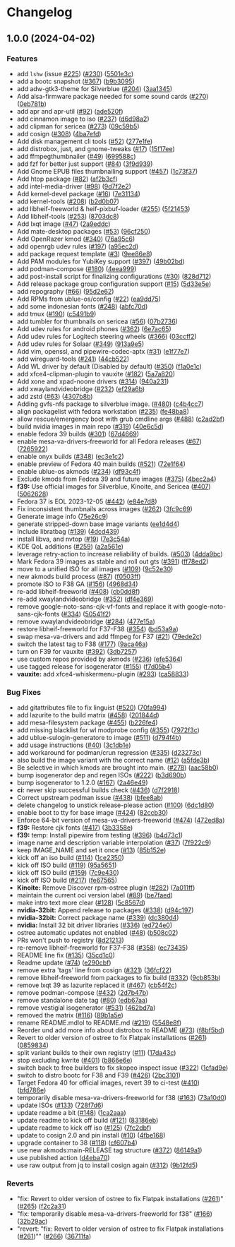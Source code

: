 # Changelog

## 1.0.0 (2024-04-02)


### Features

* add `lshw` (issue [#225](https://github.com/qoijjj/main-isos/issues/225)) ([#230](https://github.com/qoijjj/main-isos/issues/230)) ([5501e3c](https://github.com/qoijjj/main-isos/commit/5501e3c008aaed027c2bbfc25c3a952a2500db4d))
* add a bootc snapshot ([#367](https://github.com/qoijjj/main-isos/issues/367)) ([b9b3095](https://github.com/qoijjj/main-isos/commit/b9b3095925e76a9bded365b8419634ef003790cb))
* add adw-gtk3-theme for Silverblue ([#204](https://github.com/qoijjj/main-isos/issues/204)) ([3aa1345](https://github.com/qoijjj/main-isos/commit/3aa1345d46507a4158ff7df29cbb92b186c89b4b))
* Add alsa-firmware package needed for some sound cards ([#270](https://github.com/qoijjj/main-isos/issues/270)) ([0eb781b](https://github.com/qoijjj/main-isos/commit/0eb781b117f90437ab68eeee442bdffbf0d966b0))
* add apr and apr-util ([#92](https://github.com/qoijjj/main-isos/issues/92)) ([ade520f](https://github.com/qoijjj/main-isos/commit/ade520f7e50a12b40672b50b184fba6a41e2d002))
* add cinnamon image to iso ([#237](https://github.com/qoijjj/main-isos/issues/237)) ([d6d98a2](https://github.com/qoijjj/main-isos/commit/d6d98a238a2d6f9702d428de5ef94011df6a4a3e))
* add clipman for sericea ([#273](https://github.com/qoijjj/main-isos/issues/273)) ([09c59b5](https://github.com/qoijjj/main-isos/commit/09c59b5ec03c49d8c34f8344d87e5ddbdca8e217))
* add cosign ([#308](https://github.com/qoijjj/main-isos/issues/308)) ([4ba7efd](https://github.com/qoijjj/main-isos/commit/4ba7efd440efd31b83c81b9fd88e5a99f1322763))
* Add disk management cli tools ([#52](https://github.com/qoijjj/main-isos/issues/52)) ([277e1fe](https://github.com/qoijjj/main-isos/commit/277e1fe0260a22ec76bf9ca45b226144bc1433ff))
* add distrobox, just, and gnome-tweaks ([#17](https://github.com/qoijjj/main-isos/issues/17)) ([15f17ee](https://github.com/qoijjj/main-isos/commit/15f17ee7b779b5331e99a08701b629f53906c050))
* add ffmpegthumbnailer ([#49](https://github.com/qoijjj/main-isos/issues/49)) ([699588c](https://github.com/qoijjj/main-isos/commit/699588cf94a18060835c458452c6a828a6ad7435))
* add fzf for better just support ([#84](https://github.com/qoijjj/main-isos/issues/84)) ([3f9d939](https://github.com/qoijjj/main-isos/commit/3f9d9398ca7b1754234ef06111b66037b2f3531b))
* Add Gnome EPUB files thumbnailing support ([#457](https://github.com/qoijjj/main-isos/issues/457)) ([1c73f37](https://github.com/qoijjj/main-isos/commit/1c73f37c8cf56adc8eb2260e9272f4546da006b8))
* Add htop package ([#82](https://github.com/qoijjj/main-isos/issues/82)) ([af2b3cf](https://github.com/qoijjj/main-isos/commit/af2b3cfd1f3d8a0e52c03166a553d5f33e156638))
* add intel-media-driver ([#98](https://github.com/qoijjj/main-isos/issues/98)) ([9d7f2e2](https://github.com/qoijjj/main-isos/commit/9d7f2e26d39d90eaf38449f8a7bcfda97142f7b3))
* Add kernel-devel package ([#16](https://github.com/qoijjj/main-isos/issues/16)) ([7e31134](https://github.com/qoijjj/main-isos/commit/7e311342aa80e20ad2c4762b033a6b714a5ae334))
* add kernel-tools ([#208](https://github.com/qoijjj/main-isos/issues/208)) ([b2d0b07](https://github.com/qoijjj/main-isos/commit/b2d0b0795067de0630ef4f64a3471dda5d33e5d9))
* add libheif-freeworld & heif-pixbuf-loader ([#255](https://github.com/qoijjj/main-isos/issues/255)) ([5f21453](https://github.com/qoijjj/main-isos/commit/5f2145300d11d2c844ce73df13f6a53520655c6e))
* Add libheif-tools ([#253](https://github.com/qoijjj/main-isos/issues/253)) ([8703dc8](https://github.com/qoijjj/main-isos/commit/8703dc8c3ab6c63237e2e3d948796d7e3fe67919))
* Add lxqt image ([#47](https://github.com/qoijjj/main-isos/issues/47)) ([2a9eddc](https://github.com/qoijjj/main-isos/commit/2a9eddc4bf67f34763a8c2e3f53642613a228afa))
* Add mate-desktop packages ([#53](https://github.com/qoijjj/main-isos/issues/53)) ([96cf250](https://github.com/qoijjj/main-isos/commit/96cf250141d9ea737a3956f0955a20ad813619ed))
* Add OpenRazer kmod ([#340](https://github.com/qoijjj/main-isos/issues/340)) ([76a95c6](https://github.com/qoijjj/main-isos/commit/76a95c6e706b57d49c711a983b13cfe8419b211f))
* add openrgb udev rules ([#197](https://github.com/qoijjj/main-isos/issues/197)) ([a95ec2d](https://github.com/qoijjj/main-isos/commit/a95ec2d42e059eb3595f31b5c1bc8251e1cb0662))
* add package request template ([#3](https://github.com/qoijjj/main-isos/issues/3)) ([9ee86e8](https://github.com/qoijjj/main-isos/commit/9ee86e80c622aef297a7770dc7ec4a02c87affa6))
* Add PAM modules for YubiKey support ([#397](https://github.com/qoijjj/main-isos/issues/397)) ([49b02bd](https://github.com/qoijjj/main-isos/commit/49b02bd9e5373401da8204e915bce6691af43e35))
* add podman-compose ([#180](https://github.com/qoijjj/main-isos/issues/180)) ([4eea999](https://github.com/qoijjj/main-isos/commit/4eea999b5771d438e819735b9f000b9d0b4ef27c))
* add post-install script for finalizing configurations ([#30](https://github.com/qoijjj/main-isos/issues/30)) ([828d712](https://github.com/qoijjj/main-isos/commit/828d71209ee612ccc6373ba76982f63b268d07dc))
* Add release package group configuration support ([#15](https://github.com/qoijjj/main-isos/issues/15)) ([5d33e5e](https://github.com/qoijjj/main-isos/commit/5d33e5e235b26ff56bcf7db7319d5b1d1acadac4))
* add repography ([#66](https://github.com/qoijjj/main-isos/issues/66)) ([95d2e62](https://github.com/qoijjj/main-isos/commit/95d2e62e2e90d7a5f5f76569678e522441e7972f))
* Add RPMs from ublue-os/config ([#22](https://github.com/qoijjj/main-isos/issues/22)) ([ea9dd75](https://github.com/qoijjj/main-isos/commit/ea9dd75d7ef8be10afb33a94e1d391a2dcde8bba))
* add some indonesian fonts ([#248](https://github.com/qoijjj/main-isos/issues/248)) ([abfc70d](https://github.com/qoijjj/main-isos/commit/abfc70d21cc9ea97b839564fe959587e0dbb7fef))
* add tmux ([#190](https://github.com/qoijjj/main-isos/issues/190)) ([c5491b9](https://github.com/qoijjj/main-isos/commit/c5491b9a903be6eb5311e01c9dbefc638c3567d9))
* add tumbler for thumbnails on sericea ([#56](https://github.com/qoijjj/main-isos/issues/56)) ([07b2736](https://github.com/qoijjj/main-isos/commit/07b2736f03f3b054eebb01ce1f2d668d5284e7bf))
* Add udev rules for android phones ([#362](https://github.com/qoijjj/main-isos/issues/362)) ([6e7ac65](https://github.com/qoijjj/main-isos/commit/6e7ac653f5c361b4a023bd47e5297b9d0b8df603))
* Add udev rules for Logitech steering wheels ([#366](https://github.com/qoijjj/main-isos/issues/366)) ([03ccff2](https://github.com/qoijjj/main-isos/commit/03ccff21751ce74e51d41a41dce6e2b794d81e67))
* Add udev rules for Solaar ([#349](https://github.com/qoijjj/main-isos/issues/349)) ([913a9e5](https://github.com/qoijjj/main-isos/commit/913a9e5707fe80d3b714bbaa6ecc944265cea69e))
* Add vim, openssl, and pipewire-codec-aptx ([#31](https://github.com/qoijjj/main-isos/issues/31)) ([e1f77e7](https://github.com/qoijjj/main-isos/commit/e1f77e79b99150fff55cd07190f608f7ddd48e5d))
* add wireguard-tools ([#241](https://github.com/qoijjj/main-isos/issues/241)) ([44cb522](https://github.com/qoijjj/main-isos/commit/44cb522091433b2e1e4a84f4bdac4ea592e353b0))
* Add WL driver by default (Disabled by default) ([#350](https://github.com/qoijjj/main-isos/issues/350)) ([f1a0e1c](https://github.com/qoijjj/main-isos/commit/f1a0e1cb2b38cf8f408adc658c1285da751735b4))
* add xfce4-clipman-plugin to vauxite ([#182](https://github.com/qoijjj/main-isos/issues/182)) ([5a7a820](https://github.com/qoijjj/main-isos/commit/5a7a820180dd878b9be8bc2729ba3c51c2e3594d))
* Add xone and xpad-noone drivers ([#314](https://github.com/qoijjj/main-isos/issues/314)) ([940a231](https://github.com/qoijjj/main-isos/commit/940a231bcd9418db3c2a4e1f4f150ed265647ad4))
* add xwaylandvideobridge ([#232](https://github.com/qoijjj/main-isos/issues/232)) ([ef29a6b](https://github.com/qoijjj/main-isos/commit/ef29a6bbfc4edd28bebef63994f8a6ab922818a1))
* add zstd ([#63](https://github.com/qoijjj/main-isos/issues/63)) ([4307b8b](https://github.com/qoijjj/main-isos/commit/4307b8bc3fe6f087c0251f0e7105ac173035baac))
* Adding gvfs-nfs package to silverblue image. ([#480](https://github.com/qoijjj/main-isos/issues/480)) ([c4b4cc7](https://github.com/qoijjj/main-isos/commit/c4b4cc737a3585182a0a537acf292386dae7c664))
* align packagelist with fedora workstation ([#235](https://github.com/qoijjj/main-isos/issues/235)) ([fe48ba8](https://github.com/qoijjj/main-isos/commit/fe48ba84a061ef193285830f72c95d3f71c7a496))
* allow rescue/emergency boot with grub cmdline args ([#488](https://github.com/qoijjj/main-isos/issues/488)) ([c2ad2bf](https://github.com/qoijjj/main-isos/commit/c2ad2bfe1d1642afeb1c2959e2630a16fb5ecd43))
* build nvidia images in main repo ([#319](https://github.com/qoijjj/main-isos/issues/319)) ([40e6c5d](https://github.com/qoijjj/main-isos/commit/40e6c5d1facb90b3d5340f113ae3a52f169bd1ac))
* enable fedora 39 builds ([#301](https://github.com/qoijjj/main-isos/issues/301)) ([67d4669](https://github.com/qoijjj/main-isos/commit/67d466928fd28398fef7d9d574273756f28293bd))
* enable mesa-va-drivers-freeworld for all Fedora releases ([#67](https://github.com/qoijjj/main-isos/issues/67)) ([7265922](https://github.com/qoijjj/main-isos/commit/7265922d0a781c396f334582df7a1b04f3a2a32b))
* enable onyx builds ([#348](https://github.com/qoijjj/main-isos/issues/348)) ([ec3e1c2](https://github.com/qoijjj/main-isos/commit/ec3e1c211afb8aae0fe849cf579c2c50bf3bed4c))
* enable preview of Fedora 40 main builds ([#521](https://github.com/qoijjj/main-isos/issues/521)) ([72e1f64](https://github.com/qoijjj/main-isos/commit/72e1f644ee34e024b1c814b90cab7df241980a53))
* enable ublue-os akmods ([#234](https://github.com/qoijjj/main-isos/issues/234)) ([df93c4f](https://github.com/qoijjj/main-isos/commit/df93c4f17fe4262dad7e59233097513c734cc007))
* Exclude kmods from Fedora 39 and future images ([#375](https://github.com/qoijjj/main-isos/issues/375)) ([4bec2a4](https://github.com/qoijjj/main-isos/commit/4bec2a4283f17c8a2e3e0dfe4617e9bd23d90560))
* **f39:** Use official images for Silverblue, Kinoite, and Sericea ([#407](https://github.com/qoijjj/main-isos/issues/407)) ([5062628](https://github.com/qoijjj/main-isos/commit/50626281e7cb2a31e5c1f5829f8540df487a8ddd))
* Fedora 37 is EOL 2023-12-05 ([#442](https://github.com/qoijjj/main-isos/issues/442)) ([e84e7d8](https://github.com/qoijjj/main-isos/commit/e84e7d885b0d9b1da452187e0c92805883cf5a85))
* Fix inconsistent thumbnails across images ([#262](https://github.com/qoijjj/main-isos/issues/262)) ([3fc9c69](https://github.com/qoijjj/main-isos/commit/3fc9c69b7c3d4f8571eebc0788a1a7015e5bdfe0))
* Generate image info ([75e26c9](https://github.com/qoijjj/main-isos/commit/75e26c93540cfe2b46aad2d3a3af12e7fc23d783))
* generate stripped-down base image variants ([ee1d4d4](https://github.com/qoijjj/main-isos/commit/ee1d4d432b0bcd620894412fa30daf9a556bf8b4))
* Include libratbag ([#139](https://github.com/qoijjj/main-isos/issues/139)) ([4dcd439](https://github.com/qoijjj/main-isos/commit/4dcd439c4b0a07c9ed96d6dd96d8a997a092b5b4))
* install libva, and nvtop ([#19](https://github.com/qoijjj/main-isos/issues/19)) ([7e3c54a](https://github.com/qoijjj/main-isos/commit/7e3c54a7a5810e20f53998a432c9d45be38cba78))
* KDE QoL additions ([#259](https://github.com/qoijjj/main-isos/issues/259)) ([a2a561e](https://github.com/qoijjj/main-isos/commit/a2a561e57ace78d975e33c07232e21d50e79df45))
* leverage retry-action to increase reliability of builds. ([#503](https://github.com/qoijjj/main-isos/issues/503)) ([4dda9bc](https://github.com/qoijjj/main-isos/commit/4dda9bc864b3fcc807e85b6fab952d1fce9540ae))
* Mark Fedora 39 images as stable and roll out gts ([#391](https://github.com/qoijjj/main-isos/issues/391)) ([ff78ed2](https://github.com/qoijjj/main-isos/commit/ff78ed26295d0a8d1ad2d9fd5d607bae7fd3cf7e))
* move to a unified ISO for all images ([#109](https://github.com/qoijjj/main-isos/issues/109)) ([9c52e30](https://github.com/qoijjj/main-isos/commit/9c52e302741968a0d290a70fb863464bd41fa970))
* new akmods build process ([#87](https://github.com/qoijjj/main-isos/issues/87)) ([f0503ff](https://github.com/qoijjj/main-isos/commit/f0503ffd4ac769e9c38f58adc274e35af9edf50f))
* promote ISO to F38 GA ([#156](https://github.com/qoijjj/main-isos/issues/156)) ([4968d34](https://github.com/qoijjj/main-isos/commit/4968d34aef7a9e4a6c55bfee1e2e2eb8d095e6c1))
* re-add libheif-freeworld ([#408](https://github.com/qoijjj/main-isos/issues/408)) ([cb0dd8f](https://github.com/qoijjj/main-isos/commit/cb0dd8fc02413958df31b3d6d29ce79e905a48a9))
* re-add xwaylandvideobridge ([#352](https://github.com/qoijjj/main-isos/issues/352)) ([df4e369](https://github.com/qoijjj/main-isos/commit/df4e36912cb2fd19702a139247886e41224c6877))
* remove google-noto-sans-cjk-vf-fonts and replace it with google-noto-sans-cjk-fonts ([#334](https://github.com/qoijjj/main-isos/issues/334)) ([50541f2](https://github.com/qoijjj/main-isos/commit/50541f2d77c7208dd7b18d5e3947f6bac6c267c1))
* remove xwaylandvideobridge ([#284](https://github.com/qoijjj/main-isos/issues/284)) ([477e15a](https://github.com/qoijjj/main-isos/commit/477e15a26fd0aaf8c75d8ceca90175457a9e256b))
* restore libheif-freeworld for F37-F38 ([#354](https://github.com/qoijjj/main-isos/issues/354)) ([bd53a9a](https://github.com/qoijjj/main-isos/commit/bd53a9a4914b8bec099529ac5378e8fcfbe4e93f))
* swap mesa-va-drivers and add ffmpeg for F37 ([#21](https://github.com/qoijjj/main-isos/issues/21)) ([79ede2c](https://github.com/qoijjj/main-isos/commit/79ede2ca5028187e29ee7e5c83275b0eff20e55e))
* switch the latest tag to F38 ([#177](https://github.com/qoijjj/main-isos/issues/177)) ([9aca46a](https://github.com/qoijjj/main-isos/commit/9aca46a742d9128e9b22bfbc5e380f5394ee269a))
* turn on F39 for vauxite ([#392](https://github.com/qoijjj/main-isos/issues/392)) ([3db7257](https://github.com/qoijjj/main-isos/commit/3db725760df890225b581c81164eb83605c85f6b))
* use custom repos provided by akmods ([#236](https://github.com/qoijjj/main-isos/issues/236)) ([efe5364](https://github.com/qoijjj/main-isos/commit/efe53640acc871ed2d60903774577e8a5565672c))
* use tagged release for isogenerator ([#155](https://github.com/qoijjj/main-isos/issues/155)) ([f7d05b4](https://github.com/qoijjj/main-isos/commit/f7d05b4f58096fa87df920523390cfe51774cdee))
* **vauxite:** add xfce4-whiskermenu-plugin ([#293](https://github.com/qoijjj/main-isos/issues/293)) ([ca58833](https://github.com/qoijjj/main-isos/commit/ca588333009d01e40a41d94b6a64dff87490c106))


### Bug Fixes

* add gitattributes file to fix linguist ([#520](https://github.com/qoijjj/main-isos/issues/520)) ([70fa994](https://github.com/qoijjj/main-isos/commit/70fa994232df0d0c1449ac941b8b6a6703c1783c))
* add lazurite to the build matrix ([#458](https://github.com/qoijjj/main-isos/issues/458)) ([201844d](https://github.com/qoijjj/main-isos/commit/201844de237c3093d0dbff0985203130635c9371))
* add mesa-filesystem package ([#455](https://github.com/qoijjj/main-isos/issues/455)) ([b226fe4](https://github.com/qoijjj/main-isos/commit/b226fe40c31e48f6cd9ed32c4766839b551b95e8))
* add missing blacklist for wl modprobe config ([#355](https://github.com/qoijjj/main-isos/issues/355)) ([7972f3c](https://github.com/qoijjj/main-isos/commit/7972f3c4a04d34da9027944b19b0e3f147b6b1b8))
* add ublue-sulogin-generatore to image ([#511](https://github.com/qoijjj/main-isos/issues/511)) ([d794f4b](https://github.com/qoijjj/main-isos/commit/d794f4b8b03d32a09d1d850e34e9ae3bb9a00afb))
* add usage instructions ([#40](https://github.com/qoijjj/main-isos/issues/40)) ([3c1db1e](https://github.com/qoijjj/main-isos/commit/3c1db1ed5965b3f1547c3cf5f560273cfa0332e3))
* add workaround for podman/crun regression ([#335](https://github.com/qoijjj/main-isos/issues/335)) ([d23273c](https://github.com/qoijjj/main-isos/commit/d23273cf484a9627df7862dfcd31d33dd8e6b4f6))
* also build the image variant with the correct name ([#12](https://github.com/qoijjj/main-isos/issues/12)) ([a5fde3b](https://github.com/qoijjj/main-isos/commit/a5fde3b9edb2ad3c04e0af25b4f2e3a5c1ebadc4))
* Be selective in which kmods are brought into main. ([#278](https://github.com/qoijjj/main-isos/issues/278)) ([aac58b0](https://github.com/qoijjj/main-isos/commit/aac58b0480d8c8a0a44aae1882e2288547a0fde1))
* bump isogenerator dep and regen ISOs ([#222](https://github.com/qoijjj/main-isos/issues/222)) ([b3d690b](https://github.com/qoijjj/main-isos/commit/b3d690b338e32d28210e00112973e15797cf6749))
* bump isogenerator to 1.2.0 ([#167](https://github.com/qoijjj/main-isos/issues/167)) ([2a46e49](https://github.com/qoijjj/main-isos/commit/2a46e49765fea7683278f74e1d2eb6fe2b3b9ff4))
* **ci:** never skip successful builds check ([#436](https://github.com/qoijjj/main-isos/issues/436)) ([d7f2918](https://github.com/qoijjj/main-isos/commit/d7f29187ef253beb097bb88d7337c61c9db4d44d))
* Correct upstream podman issue ([#438](https://github.com/qoijjj/main-isos/issues/438)) ([bfee8ab](https://github.com/qoijjj/main-isos/commit/bfee8abfc16348fb4efde971df4351e7268346d7))
* delete changelog to unstick release-please action ([#100](https://github.com/qoijjj/main-isos/issues/100)) ([6dc1d80](https://github.com/qoijjj/main-isos/commit/6dc1d808d8cdb33e912926a587c843b3a9d9c993))
* enable boot to tty for base image ([#424](https://github.com/qoijjj/main-isos/issues/424)) ([82ccb30](https://github.com/qoijjj/main-isos/commit/82ccb3090864279453a7871c236402715b10be03))
* Enforce 64-bit version of mesa-va-drivers-freeworld ([#474](https://github.com/qoijjj/main-isos/issues/474)) ([472ed8a](https://github.com/qoijjj/main-isos/commit/472ed8a9f342f31d66b9327d921c780052569fe6))
* **f39:** Restore cjk fonts ([#417](https://github.com/qoijjj/main-isos/issues/417)) ([3b3358e](https://github.com/qoijjj/main-isos/commit/3b3358ea0aabdd04539bae95668249a3a21f94e6))
* **f39:** temp: Install pipewire from testing ([#396](https://github.com/qoijjj/main-isos/issues/396)) ([b4d73c1](https://github.com/qoijjj/main-isos/commit/b4d73c1eb5e0ff6e740e543ac68c1e0530e194e0))
* image name and description variable interpolation ([#37](https://github.com/qoijjj/main-isos/issues/37)) ([7f922c9](https://github.com/qoijjj/main-isos/commit/7f922c9343878ceb9a09bba0126ed55e19edc23a))
* keep IMAGE_NAME and set it once ([#13](https://github.com/qoijjj/main-isos/issues/13)) ([85b152e](https://github.com/qoijjj/main-isos/commit/85b152ec097f3be9b15a87b39bffa7ba022ba968))
* kick off an iso build ([#114](https://github.com/qoijjj/main-isos/issues/114)) ([1ce2350](https://github.com/qoijjj/main-isos/commit/1ce235014932000625c47f6a89319647e37a190e))
* kick off ISO build ([#119](https://github.com/qoijjj/main-isos/issues/119)) ([95a5651](https://github.com/qoijjj/main-isos/commit/95a5651a205e9839f76d0fbcd5bcdf7c3351ded9))
* kick off ISO build ([#159](https://github.com/qoijjj/main-isos/issues/159)) ([7c9e430](https://github.com/qoijjj/main-isos/commit/7c9e43008eb65a6af6ed1c69a3c08dfbc819ba63))
* kick off ISO build ([#217](https://github.com/qoijjj/main-isos/issues/217)) ([fe67565](https://github.com/qoijjj/main-isos/commit/fe675656ad5e7fae24849eb8af200bbd6cf8a588))
* **Kinoite:** Remove Discover rpm-ostree plugin ([#282](https://github.com/qoijjj/main-isos/issues/282)) ([7a011ff](https://github.com/qoijjj/main-isos/commit/7a011ff719e351ee53ccb3da27fe4083e0423028))
* maintain the current oci version label ([#89](https://github.com/qoijjj/main-isos/issues/89)) ([be7faed](https://github.com/qoijjj/main-isos/commit/be7faeda71ca2a96e0471d0fada59052b8db3c3d))
* make intro text more clear ([#128](https://github.com/qoijjj/main-isos/issues/128)) ([5c8567d](https://github.com/qoijjj/main-isos/commit/5c8567d72f8ad5ba68c2e20a04ab10a72df40980))
* **nvidia-32bit:** Append release to packages ([#338](https://github.com/qoijjj/main-isos/issues/338)) ([d94c197](https://github.com/qoijjj/main-isos/commit/d94c197ce2932162840358ac6a4416ce05d1d651))
* **nvidia-32bit:** Correct package name ([#339](https://github.com/qoijjj/main-isos/issues/339)) ([dc380d4](https://github.com/qoijjj/main-isos/commit/dc380d4b8594d565a83418ffa351c075cd93cccc))
* **nvidia:** Install 32 bit driver libraries ([#336](https://github.com/qoijjj/main-isos/issues/336)) ([ed724e0](https://github.com/qoijjj/main-isos/commit/ed724e0b5a3d1fddd1e7627e779395aa144d0c74))
* ostree automatic updates not enabled ([#48](https://github.com/qoijjj/main-isos/issues/48)) ([b508c02](https://github.com/qoijjj/main-isos/commit/b508c02b0200846a50e62d31479d7ba83b424b00))
* PRs won't push to registry ([8d21213](https://github.com/qoijjj/main-isos/commit/8d212133ec05899d1ae1e35f2de5a730a55b1364))
* re-remove libheif-freeworld for F37-F38 ([#358](https://github.com/qoijjj/main-isos/issues/358)) ([ec73435](https://github.com/qoijjj/main-isos/commit/ec7343533a91d4acdb95316e4cdd15d472c371ce))
* README line fix ([#135](https://github.com/qoijjj/main-isos/issues/135)) ([35cd1c0](https://github.com/qoijjj/main-isos/commit/35cd1c079aeec5a25dca57d2e73d1abd83ace3e2))
* Readme update ([#74](https://github.com/qoijjj/main-isos/issues/74)) ([e290cbf](https://github.com/qoijjj/main-isos/commit/e290cbfd0503598994cc7fee18dde883373783a2))
* remove extra 'tags' line from cosign ([#321](https://github.com/qoijjj/main-isos/issues/321)) ([36fcf22](https://github.com/qoijjj/main-isos/commit/36fcf22bc0b1bcfda66f6fdfec21d95923bb5f6f))
* remove libheif-freeworld from packages to fix build ([#332](https://github.com/qoijjj/main-isos/issues/332)) ([9cb853b](https://github.com/qoijjj/main-isos/commit/9cb853bfe535426a9113f32f972f3ae7b210db32))
* remove lxqt 39 as lazurite replaced it ([#467](https://github.com/qoijjj/main-isos/issues/467)) ([cb54f2c](https://github.com/qoijjj/main-isos/commit/cb54f2c85b07e6a51dcfc6e2fd38fd6eb6647de1))
* remove podman-compose ([#432](https://github.com/qoijjj/main-isos/issues/432)) ([2d7b47b](https://github.com/qoijjj/main-isos/commit/2d7b47b84e7153058a0cc72050ab97b84bb08436))
* remove standalone date tag ([#80](https://github.com/qoijjj/main-isos/issues/80)) ([edb67aa](https://github.com/qoijjj/main-isos/commit/edb67aa48326ac59891e8e28779c0d2b05a92f0f))
* remove vestigial isogenerator ([#531](https://github.com/qoijjj/main-isos/issues/531)) ([462bd7a](https://github.com/qoijjj/main-isos/commit/462bd7a4b2e3cb61077288d0fa4041f8ab99126e))
* removed the matrix ([#116](https://github.com/qoijjj/main-isos/issues/116)) ([89b1a5e](https://github.com/qoijjj/main-isos/commit/89b1a5e8c23b415b0cf5e49256721bb9252bca1d))
* rename README.mdlol to README.md ([#219](https://github.com/qoijjj/main-isos/issues/219)) ([5548e8f](https://github.com/qoijjj/main-isos/commit/5548e8fd8b1b2585dbfb6b07a498c716c7b7521e))
* Reorder und add more info about distrobox to README ([#73](https://github.com/qoijjj/main-isos/issues/73)) ([f8bf5bd](https://github.com/qoijjj/main-isos/commit/f8bf5bdac57f777050da058b7590339254847467))
* Revert to older version of ostree to fix Flatpak installations ([#261](https://github.com/qoijjj/main-isos/issues/261)) ([0859834](https://github.com/qoijjj/main-isos/commit/0859834454591a4b231a710e491825c08391235d))
* split variant builds to their own registry ([#11](https://github.com/qoijjj/main-isos/issues/11)) ([17da43c](https://github.com/qoijjj/main-isos/commit/17da43c69d2850501ae611370e8890f02d44de2b))
* stop excluding kwrite ([#401](https://github.com/qoijjj/main-isos/issues/401)) ([b866e6e](https://github.com/qoijjj/main-isos/commit/b866e6e538d01c1847694fcaebecec5a16dec2a3))
* switch back to free builders to fix skopeo inspect issue ([#322](https://github.com/qoijjj/main-isos/issues/322)) ([1cfad9e](https://github.com/qoijjj/main-isos/commit/1cfad9e1f728707f65864125959126dadfe3ab29))
* switch to distro bootc for F38 and F39 ([#426](https://github.com/qoijjj/main-isos/issues/426)) ([2bc3101](https://github.com/qoijjj/main-isos/commit/2bc3101c1a1bdffd45e2b0022e1946c10e175de4))
* Target Fedora 40 for official images, revert 39 to ci-test ([#410](https://github.com/qoijjj/main-isos/issues/410)) ([bfd786e](https://github.com/qoijjj/main-isos/commit/bfd786e8988faa374438d632fa1e34282a59a067))
* temporarily disable mesa-va-drivers-freeworld for f38 ([#163](https://github.com/qoijjj/main-isos/issues/163)) ([73a10d0](https://github.com/qoijjj/main-isos/commit/73a10d02c7b814cb382823c1571c97a86309e22a))
* update ISOs ([#133](https://github.com/qoijjj/main-isos/issues/133)) ([728f7d6](https://github.com/qoijjj/main-isos/commit/728f7d6e71b7360355f8bb86e85371f28408c289))
* update readme a bit ([#148](https://github.com/qoijjj/main-isos/issues/148)) ([1ca2aaa](https://github.com/qoijjj/main-isos/commit/1ca2aaacf9291f8dca28c5dd189192386be1db36))
* update readme to kick off build ([#121](https://github.com/qoijjj/main-isos/issues/121)) ([83186eb](https://github.com/qoijjj/main-isos/commit/83186eb1dd72c5cc5903b8ba308cbcb5a96e7ff7))
* update readme to kick off iso ([#125](https://github.com/qoijjj/main-isos/issues/125)) ([7fc2dbf](https://github.com/qoijjj/main-isos/commit/7fc2dbf454e2a5aa7184c8bc968bf9196dc9bfcc))
* update to cosign 2.0 and pin install ([#10](https://github.com/qoijjj/main-isos/issues/10)) ([4fbe168](https://github.com/qoijjj/main-isos/commit/4fbe1688e9dce81efd9597bcd46caaf75945f7d3))
* upgrade container to 38 ([#118](https://github.com/qoijjj/main-isos/issues/118)) ([cf607b4](https://github.com/qoijjj/main-isos/commit/cf607b4627082b25ea81e511ad96c2ef70ef66b3))
* use new akmods:main-RELEASE tag structure ([#372](https://github.com/qoijjj/main-isos/issues/372)) ([86149a1](https://github.com/qoijjj/main-isos/commit/86149a1f8b9b396091a5ebad142fc936997cbc0f))
* use published action ([d4eba70](https://github.com/qoijjj/main-isos/commit/d4eba70540344f4250421065675dcb9bee5b6c01))
* use raw output from jq to install cosign again ([#312](https://github.com/qoijjj/main-isos/issues/312)) ([9b12fd5](https://github.com/qoijjj/main-isos/commit/9b12fd58401c9118ca24c6de5d79076455d5ad93))


### Reverts

* "fix: Revert to older version of ostree to fix Flatpak installations ([#261](https://github.com/qoijjj/main-isos/issues/261))" ([#265](https://github.com/qoijjj/main-isos/issues/265)) ([f2c2a31](https://github.com/qoijjj/main-isos/commit/f2c2a314b57b585c467ebc6bbbb40febfd40a11f))
* "fix: temporarily disable mesa-va-drivers-freeworld for f38" ([#166](https://github.com/qoijjj/main-isos/issues/166)) ([32b29ac](https://github.com/qoijjj/main-isos/commit/32b29ac8299919b2e97e16058a6c94e66410ef10))
* "revert: "fix: Revert to older version of ostree to fix Flatpak installations ([#261](https://github.com/qoijjj/main-isos/issues/261))"" ([#266](https://github.com/qoijjj/main-isos/issues/266)) ([36711fa](https://github.com/qoijjj/main-isos/commit/36711fa635afba4dcb2be667fadc96a8d9feeb48))
